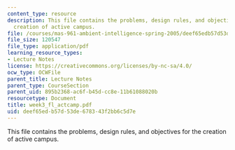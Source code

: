 ```yaml
---
content_type: resource
description: This file contains the problems, design rules, and objectives for the
  creation of active campus.
file: /courses/mas-961-ambient-intelligence-spring-2005/deef65edb57d53de678343f2bb6c5d7e_week3_fl_actcamp.pdf
file_size: 120547
file_type: application/pdf
learning_resource_types:
- Lecture Notes
license: https://creativecommons.org/licenses/by-nc-sa/4.0/
ocw_type: OCWFile
parent_title: Lecture Notes
parent_type: CourseSection
parent_uid: 895b2368-ac6f-b45d-cc8e-11b61088020b
resourcetype: Document
title: week3_fl_actcamp.pdf
uid: deef65ed-b57d-53de-6783-43f2bb6c5d7e
---
```

This file contains the problems, design rules, and objectives for the creation of active campus.